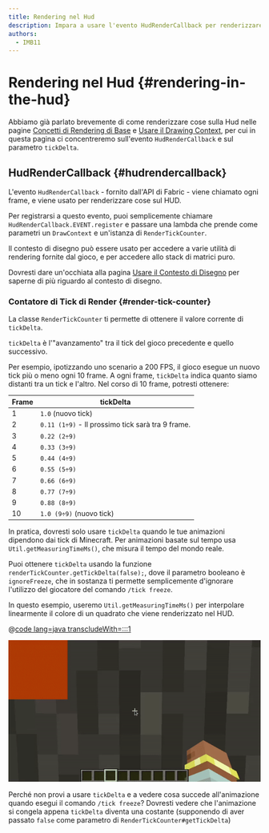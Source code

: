 ```yaml
---
title: Rendering nel Hud
description: Impara a usare l'evento HudRenderCallback per renderizzare sul hud.
authors:
  - IMB11
---
```


# Rendering nel Hud {#rendering-in-the-hud}

Abbiamo già parlato brevemente di come renderizzare cose sulla Hud nelle pagine [Concetti di Rendering di Base](./basic-concepts) e [Usare il Drawing Context](./draw-context), per cui in questa pagina ci concentreremo sull'evento `HudRenderCallback` e sul parametro `tickDelta`.

## HudRenderCallback {#hudrendercallback}

L'evento `HudRenderCallback` - fornito dall'API di Fabric - viene chiamato ogni frame, e viene usato per renderizzare cose sul HUD.

Per registrarsi a questo evento, puoi semplicemente chiamare `HudRenderCallback.EVENT.register` e passare una lambda che prende come parametri un `DrawContext` e un'istanza di `RenderTickCounter`.

Il contesto di disegno può essere usato per accedere a varie utilità di rendering fornite dal gioco, e per accedere allo stack di matrici puro.

Dovresti dare un'occhiata alla pagina [Usare il Contesto di Disegno](./draw-context) per saperne di più riguardo al contesto di disegno.

### Contatore di Tick di Render {#render-tick-counter}

La classe `RenderTickCounter` ti permette di ottenere il valore corrente di `tickDelta`.

`tickDelta` è l'"avanzamento" tra il tick del gioco precedente e quello successivo.

Per esempio, ipotizzando uno scenario a 200 FPS, il gioco esegue un nuovo tick più o meno ogni 10 frame. A ogni frame, `tickDelta` indica quanto siamo distanti tra un tick e l'altro. Nel corso di 10 frame, potresti ottenere:

| Frame | tickDelta                                                         |
| ----- | ----------------------------------------------------------------- |
| 1     | `1.0` (nuovo tick)                             |
| 2     | `0.11 (1÷9)` - Il prossimo tick sarà tra 9 frame. |
| 3     | `0.22 (2÷9)`                                                      |
| 4     | `0.33 (3÷9)`                                                      |
| 5     | `0.44 (4÷9)`                                                      |
| 6     | `0.55 (5÷9)`                                                      |
| 7     | `0.66 (6÷9)`                                                      |
| 8     | `0.77 (7÷9)`                                                      |
| 9     | `0.88 (8÷9)`                                                      |
| 10    | `1.0 (9÷9)` (nuovo tick)                       |

In pratica, dovresti solo usare `tickDelta` quando le tue animazioni dipendono dai tick di Minecraft. Per animazioni basate sul tempo usa `Util.getMeasuringTimeMs()`, che misura il tempo del mondo reale.

Puoi ottenere `tickDelta` usando la funzione `renderTickCounter.getTickDelta(false);`, dove il parametro booleano è `ignoreFreeze`, che in sostanza ti permette semplicemente d'ignorare l'utilizzo del giocatore del comando `/tick freeze`.

In questo esempio, useremo `Util.getMeasuringTimeMs()` per interpolare linearmente il colore di un quadrato che viene renderizzato nel HUD.

@[code lang=java transcludeWith=:::1](@/reference/latest/src/client/java/com/example/docs/rendering/HudRenderingEntrypoint.java)

![Interpolare un colore nel tempo](/assets/develop/rendering/hud-rendering-deltatick.webp)

Perché non provi a usare `tickDelta` e a vedere cosa succede all'animazione quando esegui il comando `/tick freeze`? Dovresti vedere che l'animazione si congela appena `tickDelta` diventa una costante (supponendo di aver passato `false` come parametro di `RenderTickCounter#getTickDelta`)
